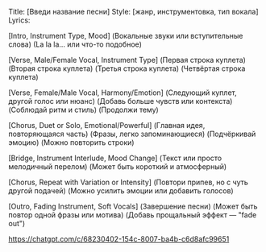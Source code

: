 Title: [Введи название песни]
Style: [жанр, инструментовка, тип вокала]
Lyrics:

[Intro, Instrument Type, Mood]
(Вокальные звуки или вступительные слова)
(La la la... или что-то подобное)

[Verse, Male/Female Vocal, Instrument Type]
(Первая строка куплета)
(Вторая строка куплета)
(Третья строка куплета)
(Четвёртая строка куплета)

[Verse, Female/Male Vocal, Harmony/Emotion]
(Следующий куплет, другой голос или нюанс)
(Добавь больше чувств или контекста)
(Соблюдай ритм и стиль)
(Продолжи тему)

[Chorus, Duet or Solo, Emotional/Powerful]
(Главная идея, повторяющаяся часть)
(Фразы, легко запоминающиеся)
(Подчёркивай эмоцию)
(Можно повторить строки)

[Bridge, Instrument Interlude, Mood Change]
(Текст или просто мелодичный перелом)
(Может быть короткий и атмосферный)

[Chorus, Repeat with Variation or Intensity]
(Повтори припев, но с чуть другой подачей)
(Можно усилить эмоции или добавить голосов)

[Outro, Fading Instrument, Soft Vocals]
(Завершение песни)
(Может быть повтор одной фразы или мотива)
(Добавь прощальный эффект — "fade out")

https://chatgpt.com/c/68230402-154c-8007-ba4b-c6d8afc99651
